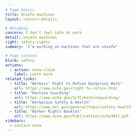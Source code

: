 ```yaml
---
# Page basics
title: Unsafe machines
layout: concern-details

# Metadata
concern: I don’t feel safe at work
detail: unsafe machines
right: safety-rights
summary: "I’m working on machines that are unsafe"

# Page content
blurb: safety
actions:
  - action: osha-claim
    label: Learn more
related_links:
  - title: "Workers’ Right to Refuse Dangerous Work"
    url: https://www.osha.gov/right-to-refuse.html
  - title: "Machine Guarding"
    url: https://www.osha.gov/SLTC/machineguarding/
  - title: "Workplace Safety & Health"
    url: https://www.dol.gov/general/topic/safety-health
  - title: "Worker Rights Booklet"
    url: https://www.osha.gov/Publications/osha3021.pdf
sidebars:
  - contact-osha
---
```

